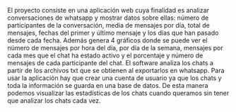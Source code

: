 El proyecto consiste en una aplicación web cuya finalidad es analizar conversaciones de whatsapp y mostrar datos sobre ellas: número de participantes de la conversación, media de mensajes por día, total de mensajes, fechas del primer y último mensaje y los días que han pasado desde cada fecha.
Además genera 4 gráficos donde se puede ver el número de mensajes por hora del día, por día de la semana, mensajes por cada mes que el chat ha estado activo y el porcentaje y número de mensajes de cada participante del chat. El software analiza los chats a partir de los archivos txt que se obtienen al exportarlos en whatsapp.
Para usar la aplicación hay que crear una cuenta de usuario ya que los chats y toda la información se guarda en una base de datos.
De esta manera podemos visualizar las estadísticas de los chats cuando queramos sin tener que analizar los chats cada vez.
